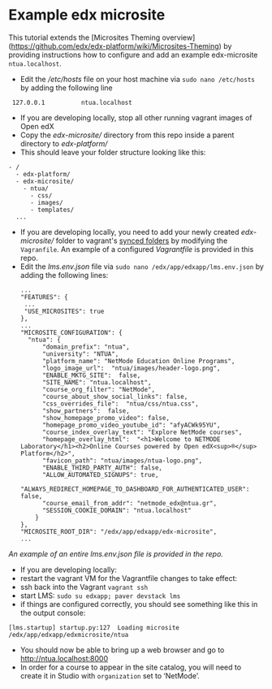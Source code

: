 # Example edx microsite
This tutorial extends the [Microsites Theming overview] (https://github.com/edx/edx-platform/wiki/Microsites-Theming) by providing instructions how to configure and add an example edx-microsite `ntua.localhost`.

+ Edit the */etc/hosts*  file on your host machine via `sudo nano /etc/hosts` by adding the following line
```
 127.0.0.1			ntua.localhost
```
+ If you are developing locally, stop all other running vagrant images of Open edX
+ Copy the *edx-microsite/* directory from this repo inside a parent directory to *edx-platform/*
 + This should leave your folder structure looking like this:
  ```
  - /
    - edx-platform/
    - edx-microsite/
      - ntua/
        - css/
        - images/
        - templates/
    ...
  ```
+ If you are developing locally, you need to add your newly created *edx-microsite/* folder to vagrant's [synced folders](https://docs.vagrantup.com/v2/synced-folders/) by modifying the `Vagranfile`. An example of a configured *Vagrantfile* is provided in this repo.
+ Edit the *lms.env.json* file via `sudo nano /edx/app/edxapp/lms.env.json`  by adding the following lines:
  ```
  ...
  "FEATURES": {
   ...
   "USE_MICROSITES": true
  },
  ...
  "MICROSITE_CONFIGURATION": {
    "ntua": {
        "domain_prefix": "ntua",
        "university": "NTUA",
        "platform_name": "NetMode Education Online Programs",
        "logo_image_url":  "ntua/images/header-logo.png",
        "ENABLE_MKTG_SITE":  false,
        "SITE_NAME": "ntua.localhost",
        "course_org_filter": "NetMode",
        "course_about_show_social_links": false,
        "css_overrides_file":  "ntua/css/ntua.css",
        "show_partners":  false,
        "show_homepage_promo_video": false,
        "homepage_promo_video_youtube_id": "afyACWk95YU",
        "course_index_overlay_text": "Explore NetMode courses",
        "homepage_overlay_html":  "<h1>Welcome to NETMODE Laboratory</h1><h2>Online Courses powered by Open edX<sup>®</sup> Platform</h2>",
        "favicon_path": "ntua/images/ntua-logo.png",
        "ENABLE_THIRD_PARTY_AUTH": false,
        "ALLOW_AUTOMATED_SIGNUPS": true,
        "ALWAYS_REDIRECT_HOMEPAGE_TO_DASHBOARD_FOR_AUTHENTICATED_USER": false,
        "course_email_from_addr": "netmode_edx@ntua.gr",
        "SESSION_COOKIE_DOMAIN": "ntua.localhost"
      }
  },
  "MICROSITE_ROOT_DIR": "/edx/app/edxapp/edx-microsite",
  ...
  ```
*An example of an entire lms.env.json file is provided in the repo.*

+ If you are developing locally:
 + restart the vagrant VM for the Vagrantfile changes to take effect:
 + ssh back into the Vagrant `vagrant ssh `
 + start LMS: `sudo su edxapp; paver devstack lms`
 + if things are configured correctly, you should see something like this in the output console:
  ```
  [lms.startup] startup.py:127 ­ Loading microsite
  /edx/app/edxapp/edx­microsite/ntua
  ```
+ You should now be able to bring up a web browser and go to http://ntua.localhost:8000
+ In order for a course to appear in the site catalog, you will need to create it in Studio with `organization` set to ‘NetMode’.

